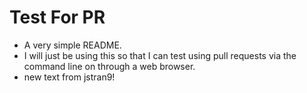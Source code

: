# Test For PR

- A very simple README.
- I will just be using this so that I can test using pull requests via the command line on through a web browser.
- new text from jstran9!
